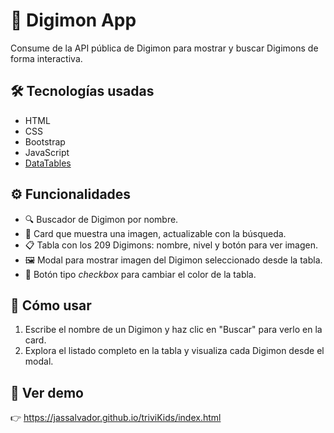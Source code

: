 # 🐉 Digimon App

Consume de la API pública de Digimon para mostrar y buscar Digimons de forma interactiva.

## 🛠 Tecnologías usadas

- HTML
- CSS
- Bootstrap
- JavaScript
- [DataTables](https://datatables.net/)

## ⚙️ Funcionalidades

- 🔍 Buscador de Digimon por nombre.
- 📸 Card que muestra una imagen, actualizable con la búsqueda.
- 📋 Tabla con los 209 Digimons: nombre, nivel y botón para ver imagen.
- 🖼 Modal para mostrar imagen del Digimon seleccionado desde la tabla.
- 🎨 Botón tipo *checkbox* para cambiar el color de la tabla.

## 🚀 Cómo usar

1. Escribe el nombre de un Digimon y haz clic en "Buscar" para verlo en la card.
2. Explora el listado completo en la tabla y visualiza cada Digimon desde el modal.

## 🔗 Ver demo
👉 https://jassalvador.github.io/triviKids/index.html
